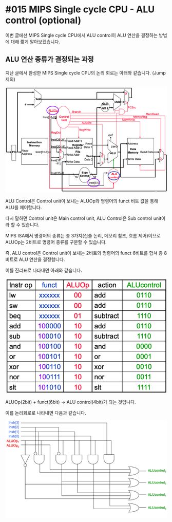 # #015 MIPS Single cycle CPU - ALU control (optional)

이번 글에선 MIPS Single cycle CPU에서 ALU control이 ALU 연산을 결정하는 방법에 대해 짧게 알아보겠습니다.

## ALU 연산 종류가 결정되는 과정

지난 글에서 완성한 MIPS Single cycle CPU의 논리 회로는 아래와 같습니다. (Jump 제외)

<p align="center"><img src="../../images/Computer architecture/%23015%20MIPS%20Single%20cycle%20CPU%20-%20ALU%20control%20%28optional/Untitled.png"></p>

ALU Control은 Control unit이 보내는 ALUOp와 명령어의 funct 비트 값을 통해 ALU를 제어합니다.

다시 말하면 Control unit은 Main control unit, ALU Control은 Sub control unit이라 할 수 있습니다.

MIPS ISA에서 명령어의 종류는 총 3가지(산술 논리, 메모리 참조, 흐름 제어)이므로 ALUOp는 2비트로 명령어 종류를 구분할 수 있습니다.

즉, ALU control은 Control unit이 보내는 2비트와 명령어의 funct 6비트를 합쳐 총 8비트로 ALU 연산을 결정합니다.

이를 진리표로 나타내면 아래와 같습니다.

<p align="center"><img src="../../images/Computer architecture/%23015%20MIPS%20Single%20cycle%20CPU%20-%20ALU%20control%20%28optional/Untitled%201.png"></p>

ALUOp(2bit) + funct(6bit) → ALU control(4bit)가 되는 것입니다.

이를 논리회로로 나타내면 다음과 같습니다.

<p align="center"><img src="../../images/Computer architecture/%23015%20MIPS%20Single%20cycle%20CPU%20-%20ALU%20control%20%28optional/Untitled%202.png"></p>
